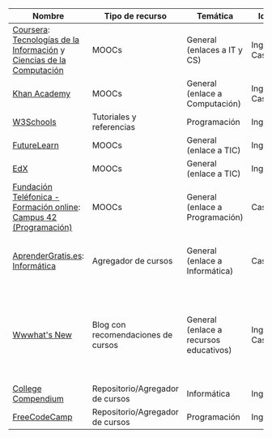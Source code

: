 Nombre | Tipo de recurso | Temática | Idioma | Notas
--- | --- | --- | --- | ---
| [Coursera](https://www.coursera.org/): [Tecnologías de la Información](https://www.coursera.org/browse/information-technology) y [Ciencias de la Computación](https://www.coursera.org/browse/computer-science) | MOOCs | General (enlaces a IT y CS) | Inglés y Castellano |
[Khan Academy](https://es.khanacademy.org/computing) | MOOCs | General (enlace a Computación) | Inglés y Castellano |
[W3Schools](https://www.w3schools.com/) | Tutoriales y referencias | Programación | Inglés
[FutureLearn](https://www.futurelearn.com/subjects/it-and-computer-science-courses) | MOOCs | General (enlace a TIC) | Inglés |
[EdX](https://www.edx.org/learn/computer-programming) | MOOCs | General (enlace a TIC) | Inglés
[Fundación Teléfonica - Formación online](https://www.fundaciontelefonica.com/empleabilidad/formacion-online/): [Campus 42 (Programación)](https://www.fundaciontelefonica.com/empleabilidad/campus-42/) | MOOCs | General (enlace a Programación) | Castellano |
[AprenderGratis.es](https://aprendergratis.es/):  [Informática](https://aprendergratis.es/cursos-online/informatica/) | Agregador de cursos | General (enlace a Informática) | Castellano | Es un repositorio de cursos online de varias temáticas.
[Wwwhat's New](https://wwwhatsnew.com/category/proyectos-educativos/) | Blog con recomendaciones de cursos | General (enlace a recursos educativos) | Inglés y Castellano | Es un blog de noticias donde aparecen de forma periódica noticias sobre convocatorias de MOOCs.
[College Compendium](https://collegecompendium.goldin.io/) | Repositorio/Agregador de cursos | Informática | Inglés | Repositorio en GitHub
[FreeCodeCamp](https://www.freecodecamp.org/) | Repositorio/Agregador de cursos | Programación | Inglés
